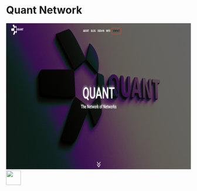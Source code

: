 # Quant Network
 

<img src="src/media/Captura.PNG" height="400">
<img src="https://www.snsmarketing.es/blog/wp-content/uploads/2016/02/gifanimado.gif" width="40" height="40" />